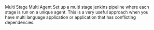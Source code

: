 Multi Stage Multi Agent
Set up a multi stage jenkins pipeline where each stage is run on a unique agent. 
This is a very useful approach when you have multi language application or application that has conflicting dependencies.
